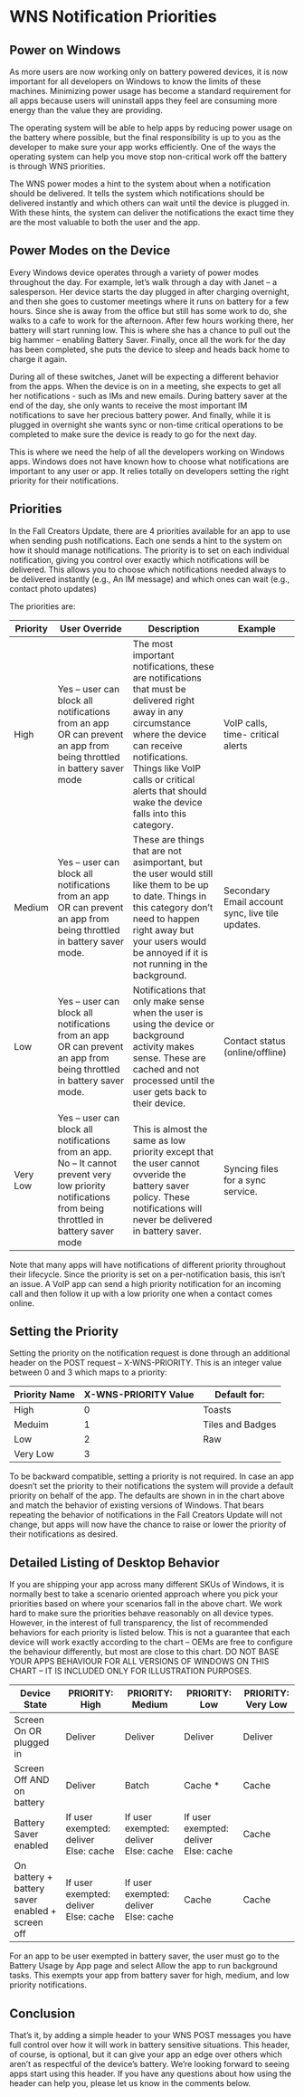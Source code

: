 # WNS Notification Priorities
## Power on Windows
As more users are now working only on battery powered devices, it is now important for all developers on Windows to know the limits of these machines. Minimizing power usage has become a standard requirement for all apps because users will uninstall apps they feel are consuming more energy than the value they are providing. 

The operating system will be able to help apps by reducing power usage on the battery where possible, but the final responsibility is up to you as the developer to make sure your app works efficiently. One of the ways the operating system can help you move stop non-critical work off the battery is through WNS priorities. 

The WNS power modes a hint to the system about when a notification should be delivered. It tells the system which notifications should be delivered instantly and which others can wait until the device is plugged in. With these hints, the system can deliver the notifications the exact time they are the most valuable to both the user and the app. 

## Power Modes on the Device

Every Windows device operates through a variety of power modes throughout the day. For example, let’s walk through a day with Janet – a salesperson. Her device starts the day plugged in after charging overnight, and then she goes to customer meetings where it runs on battery for a few hours. Since she is away from the office but still has some work to do, she walks to a cafe to work for the afternoon. After few hours working there, her battery will start running low. This is where she has a chance to pull out the big hammer – enabling Battery Saver. Finally, once all the work for the day has been completed, she puts the device to sleep and heads back home to charge it again. 


During all of these switches, Janet will be expecting a different behavior from the apps. When the device is on in a meeting, she expects to get all her notifications - such as IMs and new emails. During battery saver at the end of the day, she only wants to receive the most important IM notifications to save her precious battery power. And finally, while it is plugged in overnight she wants sync or non-time critical operations to be completed to make sure the device is ready to go for the next day. 


This is where we need the help of all the developers working on Windows apps. Windows does not have known how to choose what notifications are important to any user or app. It relies totally on developers setting the right priority for their notifications. 

## Priorities
In the Fall Creators Update, there are 4 priorities available for an app to use when sending push notifications. Each one sends a hint to the system on how it should manage notifications. The priority is to set on each individual notification, giving you control over exactly which notifications will be delivered. This allows you to choose which notifications needed always to be delivered instantly (e.g., An IM message) and which ones can wait (e.g., contact photo updates)

The priorities are: 

|    Priority    |    User Override    |    Description    |    Example    |
|----------------|---------------------|-------------------|---------------|
|    High    |    Yes – user can block all notifications from an app   OR can prevent an app from being throttled in battery saver mode    |    The most important notifications, these are   notifications that must be delivered right away in any circumstance where the   device can receive notifications. Things like VoIP calls or critical alerts   that should wake the device falls into this category.    |    VoIP calls, time- critical alerts    |
|    Medium    |    Yes – user can block all notifications from an app   OR can prevent an app from being throttled in battery saver mode.    |    These are things that are not asimportant, but the   user would still like them to be up to date. Things in this category don’t   need to happen right away but your users would be annoyed if it is not running   in the background.    |    Secondary Email account sync, live tile updates.    |
|    Low    |    Yes – user can block all notifications from an app   OR can prevent an app from being throttled in battery saver mode.    |    Notifications that only make sense when the user is using   the device or background activity makes sense. These are cached and not   processed until the user gets back to their device.    |    Contact status (online/offline)    |
|    Very Low     |    Yes – user can block all notifications from an app.        No – It cannot prevent very low priority   notifications from being throttled in battery saver mode    |    This is almost the same as low priority except that the   user cannot ovveride the battery saver policy. These notifications will never   be delivered in battery saver.    |    Syncing files for a sync service.    |

Note that many apps will have notifications of different priority throughout their lifecycle. Since the priority is set on a per-notification basis, this isn’t an issue. A VoIP app can send a high priority notification for an incoming call and then follow it up with a low priority one when a contact comes online. 

## Setting the Priority

Setting the priority on the notification request is done through an additional header on the POST request – X-WNS-PRIORITY. This is an integer value between 0 and 3 which maps to a priority: 

| Priority Name | X-WNS-PRIORITY Value | Default for: |
|---------------|----------------------|------------------|
| High | 0 | Toasts |
| Meduim | 1 | Tiles and Badges |
| Low | 2 | Raw |
| Very Low | 3 |  |

To be backward compatible, setting a priority is not required. In case an app doesn’t set the priority to their notifications the system will provide a default priority on behalf of the app. The defaults are shown in in the chart above and match the behavior of existing versions of Windows. That bears repeating the behavior of notifications in the Fall Creators Update will not change, but apps will now have the chance to raise or lower the priority of their notifications as desired. 

## Detailed Listing of Desktop Behavior 

If you are shipping your app across many different SKUs of Windows, it is normally best to take a scenario oriented approach where you pick your priorities based on where your scenarios fall in the above chart. We work hard to make sure the priorities behave reasonably on all device types.
However, in the interest of full transparency, the list of recommended behaviors for each priority is listed below. This is not a guarantee that each device will work exactly according to the chart – OEMs are free to configure the behaviour differently, but most are close to this chart. 
DO NOT BASE YOUR APPS BEHAVIOUR FOR ALL VERSIONS OF WINDOWS ON THIS CHART – IT IS INCLUDED ONLY FOR ILLUSTRATION PURPOSES.

| Device State    | PRIORITY: High    |    PRIORITY: Medium        | PRIORITY: Low    |    PRIORITY: Very Low    |
|-------------------------------------------------------|----------------------------------------------------|----------------------------------------------------|----------------------------------------------------|--------------------------|
|    Screen On OR plugged in    |    Deliver    |    Deliver    |    Deliver    |    Deliver    |
|    Screen Off AND on battery    |    Deliver    |    Batch     |    Cache *    |    Cache    |
|    Battery Saver enabled    |    If user exempted: deliver        Else: cache    |    If user exempted: deliver        Else: cache    |    If user exempted: deliver        Else: cache    |    Cache     |
|    On battery + battery saver enabled + screen off    |    If user exempted: deliver        Else: cache    |    If user exempted: deliver        Else: cache    |    Cache    |    Cache    |

For an app to be user exempted in battery saver, the user must go to the Battery Usage by App page and select Allow the app to run background tasks. This exempts your app from battery saver for high, medium, and low priority notifications. 

## Conclusion
That’s it, by adding a simple header to your WNS POST messages you have full control over how it will work in battery sensitive situations. This header, of course, is optional, but it can give your app an edge over others which aren’t as respectful of the device’s battery. 
We’re looking forward to seeing apps start using this header. If you have any questions about how using the header can help you, please let us know in the comments below.

